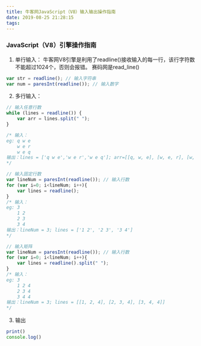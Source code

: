 ```yaml
---
title: 牛客网JavaScript（V8）输入输出操作指南
date: 2019-08-25 21:28:15
tags:
---
```

### JavaScript（V8）引擎操作指南
1. 单行输入：
牛客网V8引擎是利用了readline()接收输入的每一行，该行字符数不能超过1024个，否则会报错。
赛码网是read_line()
``` js
var str = readline(); // 输入字符串
var num = paresInt(readline()); // 输入数字
```

2. 多行输入：
``` js
// 输入任意行数
while (lines = readline()) {   
    var arr = lines.split(" ");
}

/* 输入：
eg: q w e
    w e r
    w e q
输出：lines = ['q w e','w e r','w e q']; arr=[[q, w, e], [w, e, r], [w, e, q]]
*/

// 输入固定行数
var lineNum = paresInt(readline()); // 输入行数
for (var i=0; i<lineNum; i++){
    var lines = readline();
}
/* 输入：
eg: 3
    1 2
    2 3
    3 4
输出：lineNum = 3; lines = ['1 2', '2 3', '3 4']
*/

// 输入矩阵
var lineNum = paresInt(readline()); // 输入行数
for (var i=0; i<lineNum; i++){
    var lines = readline().split(" ");
}
/* 输入：
eg: 3
    1 2 4
    2 3 4
    3 4 4
输出：lineNum = 3; lines = [[1, 2, 4], [2, 3, 4], [3, 4, 4]]
*/
```

3. 输出
``` js
print()
console.log()
```